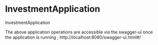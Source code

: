 # InvestmentApplication

InvestmentApplication

The above application operations are accessible via the swagger-ui once the application is running ; 
http://localhost:8080/swagger-ui.html#/
